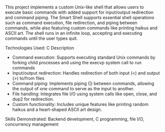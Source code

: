 
This project implements a custom Unix-like shell that allows users to execute basic commands with added support for input/output redirection and command piping. The Smart Shell supports essential shell operations such as command execution, file redirection, and piping between commands, while also featuring custom commands like printing haikus and ASCII art. The shell runs in an infinite loop, accepting and executing commands until the user types quit.

Technologies Used: C
Description
- Command execution: Supports executing standard Unix commands by forking child processes and using the execvp system call to run commands
- Input/output redirection: Handles redirection of both input (<) and output (>) to/from files
- Command piping: Implements piping (|) between commands, allowing the output of one command to serve as the input to another.
- File handling: Integrates file I/O using system calls like open, close, and dup2 for redirection.
- Custom functionality: Includes unique features like printing random haikus and a heart-shaped ASCII art design.

Skills Demonstrated: Backend development, C programming, file I/O, concurrency management

